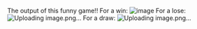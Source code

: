 The output of this funny game!!
For a win:
![image](https://github.com/user-attachments/assets/accd9d08-b445-4ce0-90a8-09961d92ac80)
For a lose:
![Uploading image.png…]()
For a draw:
![Uploading image.png…]()
